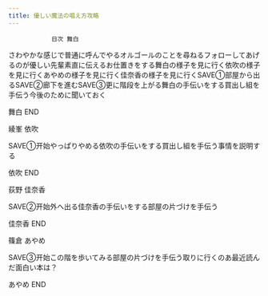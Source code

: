 ```yaml
---
title: 優しい魔法の唱え方攻略
---
```


                日次 舞白

さわやかな感じで普通に呼んでやるオルゴールのことを尋ねるフォローしてあげるのが優しい先輩素直に伝えるお仕置きをする舞白の様子を見に行く依吹の様子を見に行くあやめの様子を見に行く佳奈香の様子を見に行くSAVE①部屋から出るSAVE②廊下を進むSAVE③更に階段を上がる舞白の手伝いをする買出し組を手伝う今後のために聞いておく

舞白 END

綾峯 依吹

SAVE①开始やっぱりやめる依吹の手伝いをする買出し組を手伝う事情を説明する

依吹 END

荻野 佳奈香

SAVE②开始外へ出る佳奈香の手伝いをする部屋の片づけを手伝う

佳奈香 END

篠倉 あやめ

SAVE③开始この階を歩いてみる部屋の片づけを手伝う取りに行くのあ最近読んだ面白い本は？

あやめ END
              
